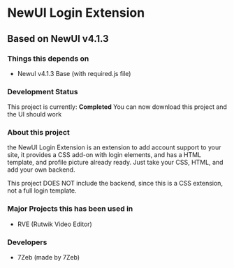 # NewUI Login Extension
## Based on NewUI v4.1.3

### Things this depends on
- NewuI v4.1.3 Base (with required.js file)

### Development Status
This project is currently: **Completed**
You can now download this project and the UI should work

### About this project
the NewUI Login Extension is an extension to add account support to your site, it provides a CSS add-on with login elements, and has a HTML template, and profile picture already ready. Just take your CSS, HTML, and add your own backend.

This project DOES NOT include the backend, since this is a CSS extension, not a full login template.

### Major Projects this has been used in
- RVE (Rutwik Video Editor)

### Developers
- 7Zeb (made by 7Zeb)
